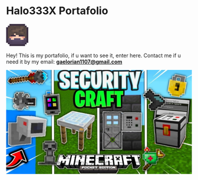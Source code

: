 # Halo333X Portafolio
<img src="img/halo333profile.png">


Hey! This is my portafolio, if u want to see it, enter here.
Contact me if u need it by my email: <b>gaelorian1107@gmail.com</b>

<img src="img/addons/scb.jpg">
